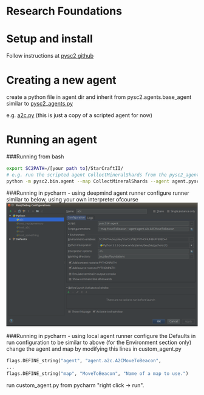 # Research Foundations

# Setup and install
Follow instructions at [pysc2 github](https://github.com/deepmind/pysc2)

# Creating a new agent
create a python file in agent dir and inherit from pysc2.agents.base_agent similar to [pysc2_agents.py](agent/pysc2_agents.py)

e.g. [a2c.py](agent/a2c.py) (this is just a copy of a scripted agent for now)

# Running an agent
###Running from bash
```bash
export SC2PATH=/[your path to]/StarCraftII/
# e.g. run the scripted agent CollectMineralShards from the pysc2_agents.py file in the agent dir 
python -m pysc2.bin.agent --map CollectMineralShards --agent agent.pysc2_agents.CollectMineralShards
```
###Running in pycharm - using deepmind agent runner
configure runner similar to below, using your own interpreter ofcourse
![run config](images/pycharm_run_config.png)


###Running in pycharm - using local agent runner
configure the Defaults in run configuration to be similar to above 
(for the Environment section only)  
change the agent and map by modifying this lines in custom_agent.py
```python
flags.DEFINE_string("agent", "agent.a2c.A2CMoveToBeacon",
...
flags.DEFINE_string("map", "MoveToBeacon", "Name of a map to use.")
```
run custom_agent.py from pycharm "right click -> run". 